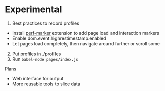 # Experimental

1. Best practices to record profiles
  - Install [perf-marker](https://github.com/digitarald/perf-marker-webext) extension to add page load and interaction markers
  - Enable dom.event.highrestimestamp.enabled
  - Let pages load completely, then navigate around further or scroll some
2. Put profiles in ./profiles
3. Run `babel-node pages/index.js`

Plans

- Web interface for output
- More reusable tools to slice data
